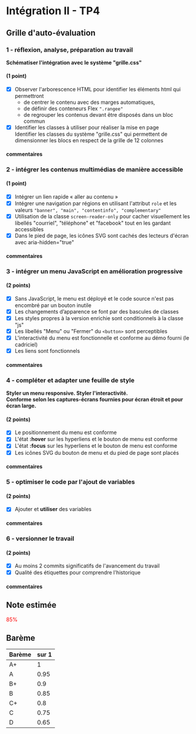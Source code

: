 # Intégration II - TP4
## Grille d'auto-évaluation

### 1 - réflexion, analyse, préparation au travail
 __Schématiser l'intégration avec le système "grille.css"__
#### (1 point) 
- [x] Observer l'arborescence HTML pour identifier les éléments html qui permettront 
  - de centrer le contenu avec des marges automatiques, 
  - de définir des conteneurs Flex `".rangee"`
  - de regrouper les contenus devant être disposés dans un bloc commun
- [x] Identifier les classes à utiliser pour réaliser la mise en page  
  Identifier les classes du système "grille.css" qui permettent de dimensionner
  les blocs en respect de la grille de 12 colonnes
#### commentaires

### 2 - intégrer les contenus multimédias de manière accessible 
#### (1 point)
- [x] Intégrer un lien rapide « aller au contenu »
- [x] Intégrer une navigation par régions en utilisant l'attribut `role` et les valeurs `"banner", "main", "contentinfo", "complementary"`
- [x] Utilisation de la classe `screen-reader-only` pour cacher visuellement les libellés "courriel", "téléphone" et "facebook" tout en les gardant accessibles
- [x] Dans le pied de page, les icônes SVG sont cachés des lecteurs d'écran avec aria-hidden="true"
#### commentaires

### 3 - intégrer un menu JavaScript en amélioration progressive 
#### (2 points) 
- [x] Sans JavaScript, le menu est déployé et le code source n'est pas encombré par un bouton inutile 
- [x] Les changements d’apparence se font par des bascules de classes
- [x] Les styles propres à la version enrichie sont conditionnels à la classe "js"
- [x] Les libellés "Menu" ou "Fermer" du `<button>` sont perceptibles
- [x] L'interactivité du menu est fonctionnelle et conforme au démo fourni (le cadriciel)
- [x] Les liens sont fonctionnels
#### commentaires

### 4 - compléter et adapter une feuille de style 
__Styler un menu responsive. Styler l'interactivité.  
Conforme selon les captures-écrans fournies pour écran étroit et pour écran large.__
#### (2 points)
- [x] Le positionnement du menu est conforme
- [x] L'état __:hover__ sur les hyperliens et le bouton de menu est conforme 
- [x] L'état __:focus__ sur les hyperliens et le bouton de menu est conforme
- [x] Les icônes SVG du bouton de menu et du pied de page sont placés
#### commentaires

### 5 - optimiser le code par l'ajout de variables
#### (2 points) 
- [x] Ajouter et __utiliser__ des variables
#### commentaires

### 6 - versionner le travail 
#### (2 points)
- [x] Au moins 2 commits significatifs de l'avancement du travail
- [x] Qualité des étiquettes pour comprendre l'historique
#### commentaires


## Note estimée
<span style='color:red'>85%</span>

## Barème
| Barème | sur 1 |
|--------|-------|
| A+     | 1     |
| A      | 0.95  |
| B+     | 0.9   |
| B      | 0.85  |
| C+     | 0.8   |
| C      | 0.75  |
| D      | 0.65  |
